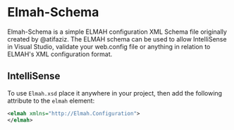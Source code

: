 # Elmah-SchemaElmah-Schema is a simple ELMAH configuration XML Schema file originally created by @atifaziz. The ELMAH schema can be used to allow IntelliSense in Visual Studio, validate your web.config file or anything in relation to ELMAH's XML configuration format.## IntelliSenseTo use `Elmah.xsd` place it anywhere in your project, then add the following attribute to the `elmah` element:```xml<elmah xmlns="http://Elmah.Configuration"></elmah>```